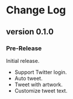 # Change Log

## version 0.1.0
### Pre-Release
Initial release.
- Support Twitter login.
- Auto tweet.
- Tweet with artwork.
- Customize tweet text.

